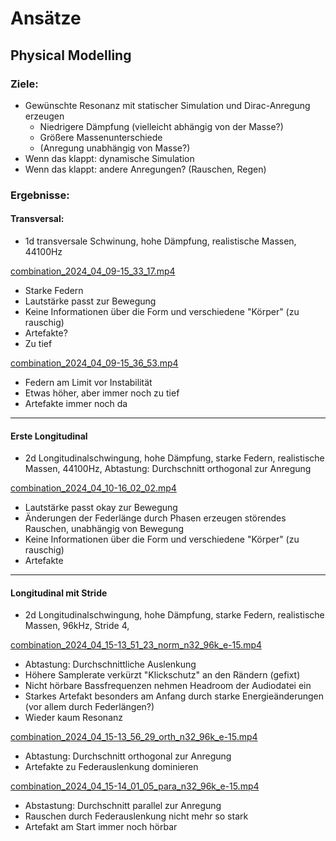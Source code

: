 





# Ansätze

## Physical Modelling

### Ziele:
- Gewünschte Resonanz mit statischer Simulation und Dirac-Anregung erzeugen
  - Niedrigere Dämpfung (vielleicht abhängig von der Masse?)
  - Größere Massenunterschiede
  - (Anregung unabhängig von Masse?)
- Wenn das klappt: dynamische Simulation
- Wenn das klappt: andere Anregungen? (Rauschen, Regen)

### Ergebnisse:

#### Transversal:
- 1d transversale Schwinung, hohe Dämpfung, realistische Massen, 44100Hz

[combination_2024_04_09-15_33_17.mp4](results%2Fcombination_2024_04_09-15_33_17.mp4)
- Starke Federn
- Lautstärke passt zur Bewegung
- Keine Informationen über die Form und verschiedene "Körper" (zu rauschig)
- Artefakte?
- Zu tief

[combination_2024_04_09-15_36_53.mp4](results%2Fcombination_2024_04_09-15_36_53.mp4)
- Federn am Limit vor Instabilität
- Etwas höher, aber immer noch zu tief  
- Artefakte immer noch da

---

#### Erste Longitudinal
- 2d Longitudinalschwingung, hohe Dämpfung, starke Federn, realistische Massen, 44100Hz, Abtastung: Durchschnitt orthogonal zur Anregung

[combination_2024_04_10-16_02_02.mp4](results%2Fcombination_2024_04_10-16_02_02.mp4)
- Lautstärke passt okay zur Bewegung
- Änderungen der Federlänge durch Phasen erzeugen störendes Rauschen, unabhängig von Bewegung 
- Keine Informationen über die Form und verschiedene "Körper" (zu rauschig)
- Artefakte

---

#### Longitudinal mit Stride
- 2d Longitudinalschwingung, hohe Dämpfung, starke Federn, realistische Massen, 96kHz, Stride 4,

[combination_2024_04_15-13_51_23_norm_n32_96k_e-15.mp4](results%2Fcombination_2024_04_15-13_51_23_norm_n32_96k_e-15.mp4)
- Abtastung: Durchschnittliche Auslenkung
- Höhere Samplerate verkürzt "Klickschutz" an den Rändern (gefixt)
- Nicht hörbare Bassfrequenzen nehmen Headroom der Audiodatei ein
- Starkes Artefakt besonders am Anfang durch starke Energieänderungen (vor allem durch Federlängen?)
- Wieder kaum Resonanz

[combination_2024_04_15-13_56_29_orth_n32_96k_e-15.mp4](results%2Fcombination_2024_04_15-13_56_29_orth_n32_96k_e-15.mp4)
- Abtastung: Durchschnitt orthogonal zur Anregung
- Artefakte zu Federauslenkung dominieren

[combination_2024_04_15-14_01_05_para_n32_96k_e-15.mp4](results%2Fcombination_2024_04_15-14_01_05_para_n32_96k_e-15.mp4)
- Abstastung: Durchschnitt parallel zur Anregung
- Rauschen durch Federauslenkung nicht mehr so stark
- Artefakt am Start immer noch hörbar